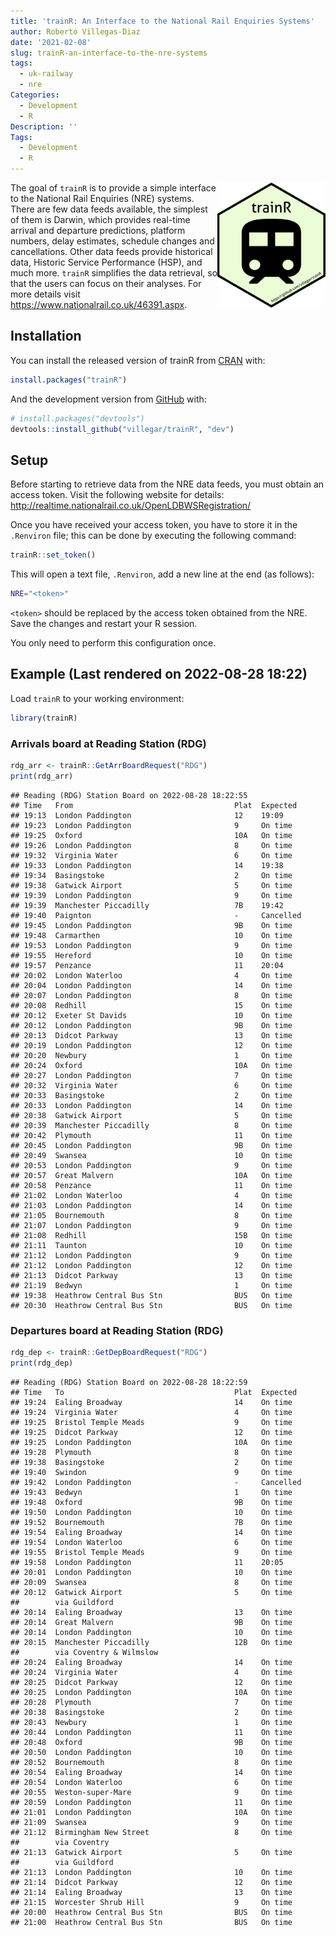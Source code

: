 ```yaml
---
title: 'trainR: An Interface to the National Rail Enquiries Systems'
author: Roberto Villegas-Diaz
date: '2021-02-08'
slug: trainR-an-interface-to-the-nre-systems
tags:
  - uk-railway
  - nre
Categories:
  - Development
  - R
Description: ''
Tags:
  - Development
  - R
---
```


<img src="https://raw.githubusercontent.com/villegar/trainR/main/inst/images/logo.png" alt="logo" align="right" height=200px/>

The goal of `trainR` is to provide a simple interface to the 
National Rail Enquiries (NRE) systems. There are few data feeds 
available, the simplest of them is Darwin, which provides real-time 
arrival and departure predictions, platform numbers, delay estimates, 
schedule changes and cancellations. Other data feeds provide historical 
data, Historic Service Performance (HSP), and much more. `trainR` 
simplifies the data retrieval, so that the users can focus on their 
analyses. For more details visit 
https://www.nationalrail.co.uk/46391.aspx.

## Installation

You can install the released version of trainR from [CRAN](https://CRAN.R-project.org) with:

``` r
install.packages("trainR")
```

And the development version from [GitHub](https://github.com/) with:

``` r
# install.packages("devtools")
devtools::install_github("villegar/trainR", "dev")
```

## Setup
Before starting to retrieve data from the NRE data feeds, you must obtain an access token. 
Visit the following website for details: http://realtime.nationalrail.co.uk/OpenLDBWSRegistration/

Once you have received your access token, you have to store it in the `.Renviron` file; this can be 
done by executing the following command:


```r
trainR::set_token()
```

This will open a text file, `.Renviron`, add a new line at the end (as follows):

```bash
NRE="<token>"
```

`<token>` should be replaced by the access token obtained from the NRE. Save the changes and restart 
your R session.

You only need to perform this configuration once.

## Example (Last rendered on 2022-08-28 18:22)

Load `trainR` to your working environment:

```r
library(trainR)
```

### Arrivals board at Reading Station (RDG)


```r
rdg_arr <- trainR::GetArrBoardRequest("RDG")
print(rdg_arr)
```

```
## Reading (RDG) Station Board on 2022-08-28 18:22:55
## Time   From                                    Plat  Expected
## 19:13  London Paddington                       12    19:09
## 19:23  London Paddington                       9     On time
## 19:25  Oxford                                  10A   On time
## 19:26  London Paddington                       8     On time
## 19:32  Virginia Water                          6     On time
## 19:33  London Paddington                       14    19:38
## 19:34  Basingstoke                             2     On time
## 19:38  Gatwick Airport                         5     On time
## 19:39  London Paddington                       9     On time
## 19:39  Manchester Piccadilly                   7B    19:42
## 19:40  Paignton                                -     Cancelled
## 19:45  London Paddington                       9B    On time
## 19:48  Carmarthen                              10    On time
## 19:53  London Paddington                       9     On time
## 19:55  Hereford                                10    On time
## 19:57  Penzance                                11    20:04
## 20:02  London Waterloo                         4     On time
## 20:04  London Paddington                       14    On time
## 20:07  London Paddington                       8     On time
## 20:08  Redhill                                 15    On time
## 20:12  Exeter St Davids                        10    On time
## 20:12  London Paddington                       9B    On time
## 20:13  Didcot Parkway                          13    On time
## 20:19  London Paddington                       12    On time
## 20:20  Newbury                                 1     On time
## 20:24  Oxford                                  10A   On time
## 20:27  London Paddington                       7     On time
## 20:32  Virginia Water                          6     On time
## 20:33  Basingstoke                             2     On time
## 20:33  London Paddington                       14    On time
## 20:38  Gatwick Airport                         5     On time
## 20:39  Manchester Piccadilly                   8     On time
## 20:42  Plymouth                                11    On time
## 20:45  London Paddington                       9B    On time
## 20:49  Swansea                                 10    On time
## 20:53  London Paddington                       9     On time
## 20:57  Great Malvern                           10A   On time
## 20:58  Penzance                                11    On time
## 21:02  London Waterloo                         4     On time
## 21:03  London Paddington                       14    On time
## 21:05  Bournemouth                             8     On time
## 21:07  London Paddington                       9     On time
## 21:08  Redhill                                 15B   On time
## 21:11  Taunton                                 10    On time
## 21:12  London Paddington                       9     On time
## 21:12  London Paddington                       12    On time
## 21:13  Didcot Parkway                          13    On time
## 21:19  Bedwyn                                  1     On time
## 19:38  Heathrow Central Bus Stn                BUS   On time
## 20:30  Heathrow Central Bus Stn                BUS   On time
```

### Departures board at Reading Station (RDG)


```r
rdg_dep <- trainR::GetDepBoardRequest("RDG")
print(rdg_dep)
```

```
## Reading (RDG) Station Board on 2022-08-28 18:22:59
## Time   To                                      Plat  Expected
## 19:24  Ealing Broadway                         14    On time
## 19:24  Virginia Water                          4     On time
## 19:25  Bristol Temple Meads                    9     On time
## 19:25  Didcot Parkway                          12    On time
## 19:25  London Paddington                       10A   On time
## 19:28  Plymouth                                8     On time
## 19:38  Basingstoke                             2     On time
## 19:40  Swindon                                 9     On time
## 19:42  London Paddington                       -     Cancelled
## 19:43  Bedwyn                                  1     On time
## 19:48  Oxford                                  9B    On time
## 19:50  London Paddington                       10    On time
## 19:52  Bournemouth                             7B    On time
## 19:54  Ealing Broadway                         14    On time
## 19:54  London Waterloo                         6     On time
## 19:55  Bristol Temple Meads                    9     On time
## 19:58  London Paddington                       11    20:05
## 20:01  London Paddington                       10    On time
## 20:09  Swansea                                 8     On time
## 20:12  Gatwick Airport                         5     On time
##        via Guildford                           
## 20:14  Ealing Broadway                         13    On time
## 20:14  Great Malvern                           9B    On time
## 20:14  London Paddington                       10    On time
## 20:15  Manchester Piccadilly                   12B   On time
##        via Coventry & Wilmslow                 
## 20:24  Ealing Broadway                         14    On time
## 20:24  Virginia Water                          4     On time
## 20:25  Didcot Parkway                          12    On time
## 20:25  London Paddington                       10A   On time
## 20:28  Plymouth                                7     On time
## 20:38  Basingstoke                             2     On time
## 20:43  Newbury                                 1     On time
## 20:44  London Paddington                       11    On time
## 20:48  Oxford                                  9B    On time
## 20:50  London Paddington                       10    On time
## 20:52  Bournemouth                             8     On time
## 20:54  Ealing Broadway                         14    On time
## 20:54  London Waterloo                         6     On time
## 20:55  Weston-super-Mare                       9     On time
## 20:59  London Paddington                       11    On time
## 21:01  London Paddington                       10A   On time
## 21:09  Swansea                                 9     On time
## 21:12  Birmingham New Street                   8     On time
##        via Coventry                            
## 21:13  Gatwick Airport                         5     On time
##        via Guildford                           
## 21:13  London Paddington                       10    On time
## 21:14  Didcot Parkway                          12    On time
## 21:14  Ealing Broadway                         13    On time
## 21:15  Worcester Shrub Hill                    9     On time
## 20:00  Heathrow Central Bus Stn                BUS   On time
## 21:00  Heathrow Central Bus Stn                BUS   On time
```
